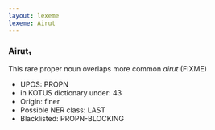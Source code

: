```yaml
---
layout: lexeme
lexeme: Airut
---
```


###  Airut₁

This rare proper noun overlaps more common *airut* (FIXME)
* UPOS:  PROPN
* in KOTUS dictionary under:  43
* Origin:  finer
* Possible NER class:  LAST
* Blacklisted:  PROPN-BLOCKING

